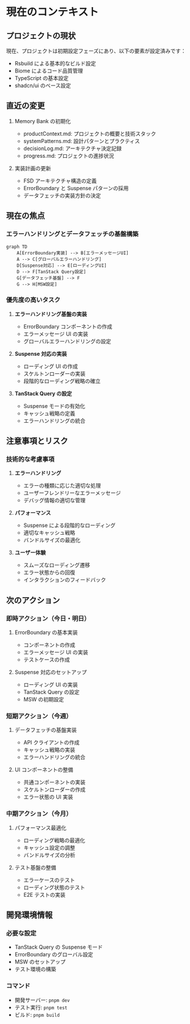 # 現在のコンテキスト

## プロジェクトの現状

現在、プロジェクトは初期設定フェーズにあり、以下の要素が設定済みです：

- Rsbuild による基本的なビルド設定
- Biome によるコード品質管理
- TypeScript の基本設定
- shadcn/ui のベース設定

## 直近の変更

1. Memory Bank の初期化

   - productContext.md: プロジェクトの概要と技術スタック
   - systemPatterns.md: 設計パターンとプラクティス
   - decisionLog.md: アーキテクチャ決定記録
   - progress.md: プロジェクトの進捗状況

2. 実装計画の更新
   - FSD アーキテクチャ構造の定義
   - ErrorBoundary と Suspense パターンの採用
   - データフェッチの実装方針の決定

## 現在の焦点

### エラーハンドリングとデータフェッチの基盤構築

```mermaid
graph TD
    A[ErrorBoundary実装] --> B[エラーメッセージUI]
    A --> C[グローバルエラーハンドリング]
    D[Suspense対応] --> E[ローディングUI]
    D --> F[TanStack Query設定]
    G[データフェッチ基盤] --> F
    G --> H[MSW設定]
```

### 優先度の高いタスク

1. **エラーハンドリング基盤の実装**

   - ErrorBoundary コンポーネントの作成
   - エラーメッセージ UI の実装
   - グローバルエラーハンドリングの設定

2. **Suspense 対応の実装**

   - ローディング UI の作成
   - スケルトンローダーの実装
   - 段階的なローディング戦略の確立

3. **TanStack Query の設定**
   - Suspense モードの有効化
   - キャッシュ戦略の定義
   - エラーハンドリングの統合

## 注意事項とリスク

### 技術的な考慮事項

1. **エラーハンドリング**

   - エラーの種類に応じた適切な処理
   - ユーザーフレンドリーなエラーメッセージ
   - デバッグ情報の適切な管理

2. **パフォーマンス**

   - Suspense による段階的なローディング
   - 適切なキャッシュ戦略
   - バンドルサイズの最適化

3. **ユーザー体験**
   - スムーズなローディング遷移
   - エラー状態からの回復
   - インタラクションのフィードバック

## 次のアクション

### 即時アクション（今日・明日）

1. ErrorBoundary の基本実装

   - コンポーネントの作成
   - エラーメッセージ UI の実装
   - テストケースの作成

2. Suspense 対応のセットアップ
   - ローディング UI の実装
   - TanStack Query の設定
   - MSW の初期設定

### 短期アクション（今週）

1. データフェッチの基盤実装

   - API クライアントの作成
   - キャッシュ戦略の実装
   - エラーハンドリングの統合

2. UI コンポーネントの整備
   - 共通コンポーネントの実装
   - スケルトンローダーの作成
   - エラー状態の UI 実装

### 中期アクション（今月）

1. パフォーマンス最適化

   - ローディング戦略の最適化
   - キャッシュ設定の調整
   - バンドルサイズの分析

2. テスト基盤の整備
   - エラーケースのテスト
   - ローディング状態のテスト
   - E2E テストの実装

## 開発環境情報

### 必要な設定

- TanStack Query の Suspense モード
- ErrorBoundary のグローバル設定
- MSW のセットアップ
- テスト環境の構築

### コマンド

- 開発サーバー: `pnpm dev`
- テスト実行: `pnpm test`
- ビルド: `pnpm build`
